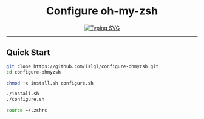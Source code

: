 <div align="center">
    <h1>Configure oh-my-zsh</h1>
<a href="https://git.io/typing-svg"><img src="https://readme-typing-svg.demolab.com?font=Fira+Code&pause=1000&width=435&lines=Automating+the+configuration+of+oh-My-Zsh" alt="Typing SVG" /></a>
</div>

---

## Quick Start

```bash
git clone https://github.com/islgl/configure-ohmyzsh.git
cd configure-ohmyzsh

chmod +x install.sh configure.sh

./install.sh
./configure.sh

source ~/.zshrc
```
